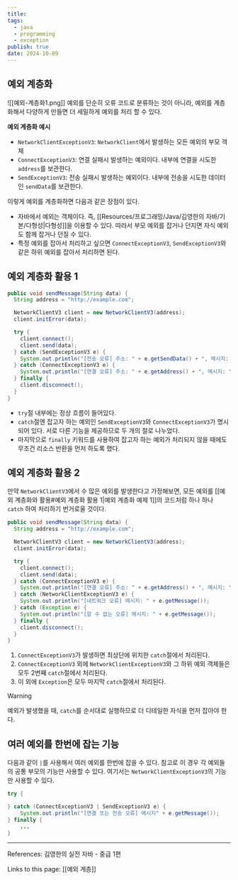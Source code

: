 ```yaml
---
title:
tags:
  - java
  - programming
  - exception
publish: true
date: 2024-10-09
---
```


## 예외 계층화

![[예외-계층화1.png]]
예외를 단순히 오류 코드로 분류하는 것이 아니라, 예외를 계층화해서 다양하게 만들면 더 세밀하게 예외를 처리 할 수 있다.

**예외 계층화 예시**

- `NetworkClientExceptionV3`: `NetworkClient`에서 발생하는 모든 예외의 부모 객체
- `ConnectExceptionV3`: 연결 실패시 발생하는 예외이다. 내부에 연결을 시도한 `address`를 보관한다.
- `SendExceptionV3`: 전송 실패시 발생하는 예외이다. 내부에 전송을 시도한 데이터인 `sendData`를 보관한다.

이렇게 예외를 계층화하면 다음과 같은 장점이 있다.

- 자바에서 예외는 객체이다. 즉, [[Resources/프로그래밍/Java/김영한의 자바/기본/다형성|다형성]]을 이용할 수 있다. 따라서 부모 예외를 잡거나 던지면 자식 예외도 함께 잡거나 던질 수 있다.
- 특정 예외를 잡아서 처리하고 싶으면 `ConnectExceptionV3`, `SendExceptionV3`와 같은 하위 예외를 잡아서 처리하면 된다.

## 예외 계층화 활용 1

```java title="예외 계층화 예제 1"
public void sendMessage(String data) {
  String address = "http://example.com";

  NetworkClientV3 client = new NetworkClientV3(address);
  client.initError(data);

  try {
    client.connect();
    client.send(data);
  } catch (SendExceptionV3 e) {
    System.out.println("[전송 오류] 주소: " + e.getSendData() + ", 메시지: " + e.getMessage());
  } catch (ConnectExceptionV3 e) {
    System.out.println("[연결 오류] 주소: " + e.getAddress() + ", 메시지: " + e.getMessage());
  } finally {
    client.disconnect();
  }
}
```

- `try`절 내부에는 정상 흐름이 들어있다.
- `catch`절엔 잡고자 하는 예외인 `SendExceptionV3`와 `ConnectExceptionV3`가 명시되어 있다. 서로 다른 기능을 제공하므로 두 개의 절로 나누었다.
- 마지막으로 `finally` 키워드를 사용하여 잡고자 하는 예외가 처리되지 않을 때에도 무조건 리소스 반환을 먼저 하도록 했다.

## 예외 계층화 활용 2

만약 `NetworkClientV3`에서 수 많은 예외를 발생한다고 가정해보면, 모든 예외를 [[예외 계층화와 활용#예외 계층화 활용 1|예외 계층화 예제 1]]의 코드처럼 하나 하나 `catch` 하여 처리하기 번거로울 것이다.

```java title="예외 계층화 예제 2"
public void sendMessage(String data) {
  String address = "http://example.com";

  NetworkClientV3 client = new NetworkClientV3(address);
  client.initError(data);

  try {
    client.connect();
    client.send(data);
  } catch (ConnectExceptionV3 e) {
    System.out.println("[연결 오류] 주소: " + e.getAddress() + ", 메시지: " + e.getMessage());
  } catch (NetworkClientExceptionV3 e) {
    System.out.println("[네트워크 오류] 메시지: " + e.getMessage());
  } catch (Exception e) {
    System.out.println("[알 수 없는 오류] 메시지: " + e.getMessage());
  } finally {
    client.disconnect();
  }
}
```

1. `ConnectExceptionV3`가 발생하면 최상단에 위치한 `catch`절에서 처리된다.
2. `ConnectExceptionV3` 외에 `NetworkClientExceptionV3`와 그 하위 예외 객체들은 모두 2번째 `catch`절에서 처리된다.
3. 이 외에 `Exception`은 모두 마지막 `catch`절에서 처리된다.

> [!warning]
> 예외가 발생했을 때, `catch`를 순서대로 실행하므로 더 디테일한 자식을 먼저 잡아야 한다.

## 여러 예외를 한번에 잡는 기능

다음과 같이 `|`를 사용해서 여러 예외를 한번에 잡을 수 있다. 참고로 이 경우 각 예외들의 공통 부모의 기능만 사용할 수 있다. 여기서는 `NetworkClientExceptionV3`의 기능만 사용할 수 있다.

```java title="예외 계층화 예제 3"
try {

} catch (ConnectExceptionV3 | SendExceptionV3 e) {
	System.out.println("[연결 또는 전송 오류] 메시지" + e.getMessage());
} finally {
	...
}
```

---

References: 김영한의 실전 자바 - 중급 1편

Links to this page: [[예외 계층]]
